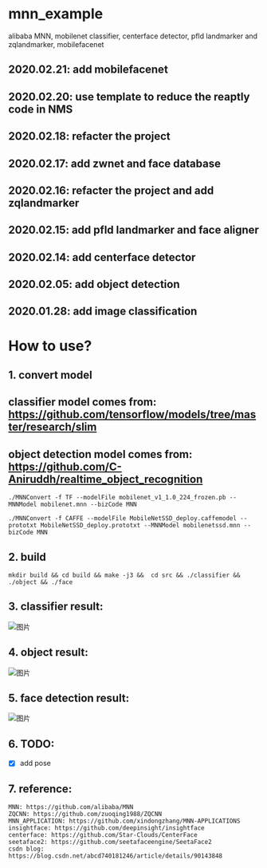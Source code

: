# mnn_example
alibaba MNN, mobilenet classifier, centerface detector, pfld landmarker and zqlandmarker, mobilefacenet
## 2020.02.21: add mobilefacenet
## 2020.02.20: use template to reduce the reaptly code in NMS
## 2020.02.18: refacter the project
## 2020.02.17: add zwnet and face database
## 2020.02.16: refacter the project and add zqlandmarker
## 2020.02.15: add pfld landmarker and face aligner
## 2020.02.14: add centerface detector
## 2020.02.05: add object detection
## 2020.01.28: add image classification
# **How to use?**
## 1. convert model
## classifier model comes from: https://github.com/tensorflow/models/tree/master/research/slim
## object detection model comes from: https://github.com/C-Aniruddh/realtime_object_recognition
```
./MNNConvert -f TF --modelFile mobilenet_v1_1.0_224_frozen.pb --MNNModel mobilenet.mnn --bizCode MNN
```
```
./MNNConvert -f CAFFE --modelFile MobileNetSSD_deploy.caffemodel --prototxt MobileNetSSD_deploy.prototxt --MNNModel mobilenetssd.mnn --bizCode MNN
```
## 2. build
```
mkdir build && cd build && make -j3 &&  cd src && ./classifier && ./object && ./face
```
## 3. classifier result:
![图片](https://github.com/MirrorYuChen/MNN_mobilenet/blob/master/data/images/classify_result.jpg)
## 4. object result:
![图片](https://github.com/MirrorYuChen/MNN_mobilenet/blob/master/data/images/object_result.jpg)
## 5. face detection result:
![图片](https://github.com/MirrorYuChen/MNN_mobilenet/blob/master/data/images/face_result.jpg)
## 6. TODO:
 - [x] add pose
## 7. reference:
```
MNN: https://github.com/alibaba/MNN
ZQCNN: https://github.com/zuoqing1988/ZQCNN
MNN_APPLICATION: https://github.com/xindongzhang/MNN-APPLICATIONS
insightface: https://github.com/deepinsight/insightface
centerface: https://github.com/Star-Clouds/CenterFace
seetaface2: https://github.com/seetafaceengine/SeetaFace2
csdn blog: https://blog.csdn.net/abcd740181246/article/details/90143848
```